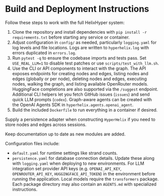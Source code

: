 # Build and Deployment Instructions

Follow these steps to work with the full HelixHyper system:

1. Clone the repository and install dependencies with `pip install -r requirements.txt` before starting any service or container.
2. Adjust configuration in `config/` as needed, particularly `logging.yaml` for log levels and file locations.
   Logs are written to `hyperhelix.log` with errors duplicated in `errors.log`.
3. Run `pytest -q` to ensure the codebase imports and tests pass.
   Set `USE_REAL_LLM=1` to disable test patches or use `scripts/test_with_llm.sh`.
4. Use the CLI or API components to interact with the graph. The API exposes endpoints for creating nodes and edges, listing nodes and edges (globally or per node), deleting nodes and edges, executing nodes, walking the graph, and listing available OpenRouter models. HuggingFace completions are also supported via the `/suggest` endpoint.
   Additional CLI helpers let you fetch GitHub issues (`issues`) and send quick LLM prompts (`codex`). Graph-aware agents can be created with the OpenAI Agents SDK in `hyperhelix.agents.openai_agent`.
5. Build the included `Dockerfile` to run everything in a container if desired.

Supply a persistence adapter when constructing `HyperHelix` if you need to
store nodes and edges across sessions.

Keep documentation up to date as new modules are added.

Configuration files include:
- `default.yaml` for runtime settings like strand counts.
- `persistence.yaml` for database connection details.
Update these along with `logging.yaml` when deploying to new environments.
For LLM integration set provider API keys (e.g. `OPENAI_API_KEY`, `OPENROUTER_API_KEY`, `HUGGINGFACE_API_TOKEN`) in the environment before running the application. Local models require the `transformers` package.
Each package directory may also contain an `AGENTS.md` with specialized instructions.
